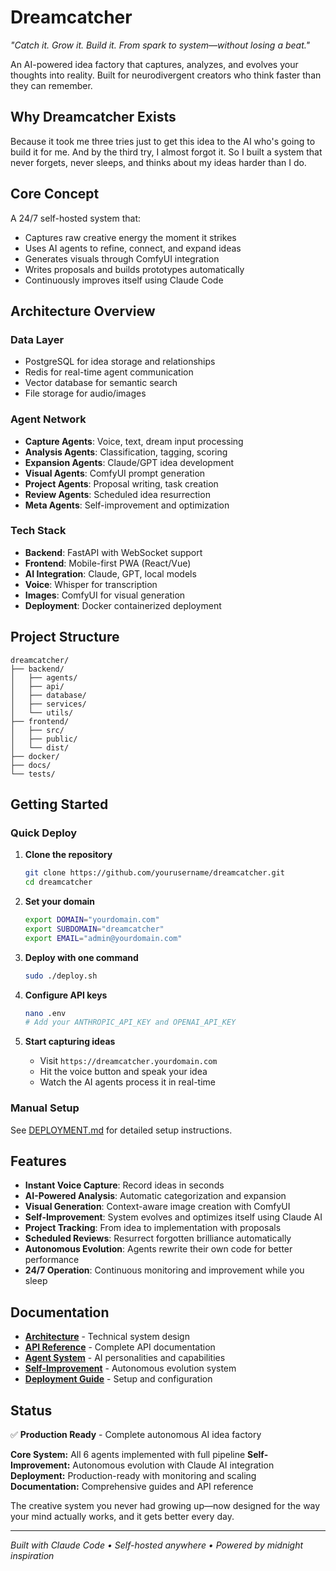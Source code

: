 # Dreamcatcher

*"Catch it. Grow it. Build it. From spark to system—without losing a beat."*

An AI-powered idea factory that captures, analyzes, and evolves your thoughts into reality. Built for neurodivergent creators who think faster than they can remember.

## Why Dreamcatcher Exists

Because it took me three tries just to get this idea to the AI who's going to build it for me. And by the third try, I almost forgot it. So I built a system that never forgets, never sleeps, and thinks about my ideas harder than I do.

## Core Concept

A 24/7 self-hosted system that:
- Captures raw creative energy the moment it strikes
- Uses AI agents to refine, connect, and expand ideas
- Generates visuals through ComfyUI integration
- Writes proposals and builds prototypes automatically
- Continuously improves itself using Claude Code

## Architecture Overview

### Data Layer
- PostgreSQL for idea storage and relationships
- Redis for real-time agent communication
- Vector database for semantic search
- File storage for audio/images

### Agent Network
- **Capture Agents**: Voice, text, dream input processing
- **Analysis Agents**: Classification, tagging, scoring
- **Expansion Agents**: Claude/GPT idea development
- **Visual Agents**: ComfyUI prompt generation
- **Project Agents**: Proposal writing, task creation
- **Review Agents**: Scheduled idea resurrection
- **Meta Agents**: Self-improvement and optimization

### Tech Stack
- **Backend**: FastAPI with WebSocket support
- **Frontend**: Mobile-first PWA (React/Vue)
- **AI Integration**: Claude, GPT, local models
- **Voice**: Whisper for transcription
- **Images**: ComfyUI for visual generation
- **Deployment**: Docker containerized deployment

## Project Structure

```
dreamcatcher/
├── backend/
│   ├── agents/
│   ├── api/
│   ├── database/
│   ├── services/
│   └── utils/
├── frontend/
│   ├── src/
│   ├── public/
│   └── dist/
├── docker/
├── docs/
└── tests/
```

## Getting Started

### Quick Deploy

1. **Clone the repository**
   ```bash
   git clone https://github.com/yourusername/dreamcatcher.git
   cd dreamcatcher
   ```

2. **Set your domain**
   ```bash
   export DOMAIN="yourdomain.com"
   export SUBDOMAIN="dreamcatcher"
   export EMAIL="admin@yourdomain.com"
   ```

3. **Deploy with one command**
   ```bash
   sudo ./deploy.sh
   ```

4. **Configure API keys**
   ```bash
   nano .env
   # Add your ANTHROPIC_API_KEY and OPENAI_API_KEY
   ```

5. **Start capturing ideas**
   - Visit `https://dreamcatcher.yourdomain.com`
   - Hit the voice button and speak your idea
   - Watch the AI agents process it in real-time

### Manual Setup

See [DEPLOYMENT.md](DEPLOYMENT.md) for detailed setup instructions.

## Features

- **Instant Voice Capture**: Record ideas in seconds
- **AI-Powered Analysis**: Automatic categorization and expansion
- **Visual Generation**: Context-aware image creation with ComfyUI
- **Self-Improvement**: System evolves and optimizes itself using Claude AI
- **Project Tracking**: From idea to implementation with proposals
- **Scheduled Reviews**: Resurrect forgotten brilliance automatically
- **Autonomous Evolution**: Agents rewrite their own code for better performance
- **24/7 Operation**: Continuous monitoring and improvement while you sleep

## Documentation

- **[Architecture](docs/ARCHITECTURE.md)** - Technical system design
- **[API Reference](docs/API.md)** - Complete API documentation
- **[Agent System](docs/AGENTS.md)** - AI personalities and capabilities
- **[Self-Improvement](docs/SELF_IMPROVEMENT.md)** - Autonomous evolution system
- **[Deployment Guide](DEPLOYMENT.md)** - Setup and configuration

## Status

✅ **Production Ready** - Complete autonomous AI idea factory

**Core System:** All 6 agents implemented with full pipeline
**Self-Improvement:** Autonomous evolution with Claude AI integration
**Deployment:** Production-ready with monitoring and scaling
**Documentation:** Comprehensive guides and API reference

The creative system you never had growing up—now designed for the way your mind actually works, and it gets better every day.

---

*Built with Claude Code • Self-hosted anywhere • Powered by midnight inspiration*
